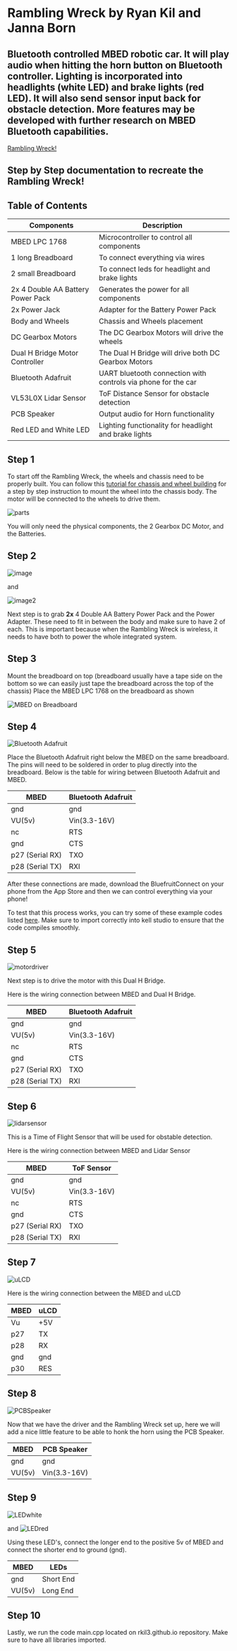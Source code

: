 # Rambling Wreck by Ryan Kil and Janna Born
## Bluetooth controlled MBED robotic car. It will play audio when hitting the horn button on Bluetooth controller. Lighting is incorporated into headlights (white LED) and brake lights (red LED). It will also send sensor input back for obstacle detection. More features may be developed with further research on MBED Bluetooth capabilities.

[Rambling Wreck!](https://www.youtube.com/shorts/OATE5wvw6fY)

## Step by Step documentation to recreate the Rambling Wreck!

## Table of Contents

| Components | Description |
| ----- | ----------- |
| MBED LPC 1768 | Microcontroller to control all components |
| 1 long Breadboard | To connect everything via wires |
| 2 small Breadboard | To connect leds for headlight and brake lights |
| 2x 4 Double AA Battery Power Pack | Generates the power for all components |
| 2x Power Jack | Adapter for the Battery Power Pack |
| Body and Wheels  | Chassis and Wheels placement |
| DC Gearbox Motors | The DC Gearbox Motors will drive the wheels |
| Dual H Bridge Motor Controller | The Dual H Bridge will drive both DC Gearbox Motors |
| Bluetooth Adafruit | UART bluetooth connection with controls via phone for the car |
| VL53L0X Lidar Sensor | ToF Distance Sensor for obstacle detection | 
| PCB Speaker | Output audio for Horn functionality |
| Red LED and White LED | Lighting functionality for headlight and brake lights |


## Step 1


To start off the Rambling Wreck, the wheels and chassis need to be properly built.
You can follow this [tutorial for chassis and wheel building](https://learn.sparkfun.com/tutorials/assembly-guide-for-redbot-with-shadow-chassis?_ga=1.167965857.1619691232.144081192) for a step by step instruction to mount the wheel into the chassis body. The motor will be connected to the wheels to drive them. 

![parts](https://cdn.sparkfun.com/r/600-600/assets/learn_tutorials/3/3/7/Redbot_Kit-00_annotated_updated.jpg)

You will only need the physical components, the 2 Gearbox DC Motor, and the Batteries. 

## Step 2
![image](https://cdn.sparkfun.com//assets/parts/3/8/9/9/09835-01a.jpg)

and 

![image2](https://cdn.sparkfun.com//assets/parts/5/8/0/3/10811-03.jpg)


Next step is to grab **2x** 4 Double AA Battery Power Pack and the Power Adapter. These need to fit in between the body and make sure to have 2 of each. This is important because when the Rambling Wreck is wireless, it needs to have both to power the whole integrated system.

## Step 3

Mount the breadboard on top (breadboard usually have a tape side on the bottom so we can easily just tape the breadboard across the top of the chassis) Place the MBED LPC 1768 on the breadboard as shown

![MBED on Breadboard](https://os.mbed.com/media/uploads/mbedofficial/breadboardphoto.jpg)

## Step 4

![Bluetooth Adafruit](https://cdn-shop.adafruit.com/970x728/2633-04.jpg)

Place the Bluetooth Adafruit right below the MBED on the same breadboard. The pins will need to be soldered in order to plug directly into the breadboard. Below is the table for wiring between Bluetooth Adafruit and MBED.

| MBED | Bluetooth Adafruit |
| ----- | ----------- |
| gnd | gnd |
| VU(5v) | Vin(3.3-16V)
| nc | RTS |
| gnd | CTS |
| p27 (Serial RX) | TXO |
| p28 (Serial TX) | RXI |

After these connections are made, download the BluefruitConnect on your phone from the App Store and then we can control everything via your phone!

To test that this process works, you can try some of these example codes listed [here](https://os.mbed.com/users/4180_1/notebook/adafruit-bluefruit-le-uart-friend---bluetooth-low-/). Make sure to import correctly into kell studio to ensure that the code compiles smoothly.

## Step 5 

![motordriver](https://m.media-amazon.com/images/W/MEDIAX_792452-T1/images/I/51omiFpDDfL.__AC_SX300_SY300_QL70_FMwebp_.jpg)

Next step is to drive the motor with this Dual H Bridge.

Here is the wiring connection between MBED and Dual H Bridge.

| MBED | Bluetooth Adafruit |
| ----- | ----------- |
| gnd | gnd |
| VU(5v) | Vin(3.3-16V)
| nc | RTS |
| gnd | CTS |
| p27 (Serial RX) | TXO |
| p28 (Serial TX) | RXI |


## Step 6 

![lidarsensor](https://cdn-learn.adafruit.com/guides/images/000/001/516/medium800/VL53L0X_top.jpg)

This is a Time of Flight Sensor that will be used for obstable detection. 

Here is the wiring connection between MBED and Lidar Sensor

| MBED | ToF Sensor |
| ----- | ----------- |
| gnd | gnd |
| VU(5v) | Vin(3.3-16V)
| nc | RTS |
| gnd | CTS |
| p27 (Serial RX) | TXO |
| p28 (Serial TX) | RXI |

## Step 7

![uLCD](https://cdn.sparkfun.com//assets/parts/7/1/2/3/11377-01a.jpg)

Here is the wiring connection between the MBED and uLCD

| MBED | uLCD |
| ----- | ----------- |
| Vu | +5V |
| p27 | TX |
| p28 | RX |
| gnd | gnd |
| p30 | RES |

## Step 8

![PCBSpeaker](https://cdn.sparkfun.com//assets/parts/6/5/0/4/11089-01.jpg)

Now that we have the driver and the Rambling Wreck set up, here we will add a nice little feature to be able to honk the horn using the PCB Speaker.

| MBED | PCB Speaker |
| ----- | ----------- |
| gnd | gnd |
| VU(5v) | Vin(3.3-16V)

## Step 9

![LEDwhite](https://www.arborsci.com/cdn/shop/products/WhiteLED1500x1000.jpg?v=1617221784)

and ![LEDred](https://www.arborsci.com/cdn/shop/products/redLED1500x1000.jpg?v=1684434191)

Using these LED's, connect the longer end to the positive 5v of MBED and connect the shorter end to ground (gnd).

| MBED | LEDs |
| ----- | ----------- |
| gnd | Short End |
| VU(5v) | Long End |

## Step 10

Lastly, we run the code main.cpp located on rkil3.github.io repository. Make sure to have all libraries imported.


